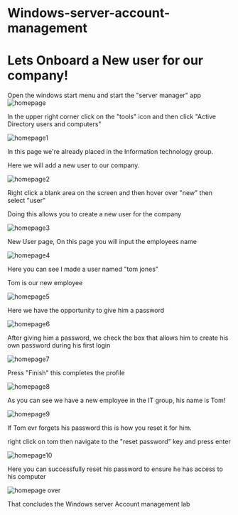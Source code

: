 # Windows-server-account-management
# Lets Onboard a New user for our company!
Open the windows start menu and start the "server manager" app 
![homepage](https://github.com/user-attachments/assets/e90d5e6b-6462-4679-956e-7447fa28aded)

In the upper right corner click on the "tools" icon and then click "Active Directory users and computers"

![homepage1](https://github.com/user-attachments/assets/14b39156-1008-4ad3-95d7-d168c63b72ac)

In this page we're already placed in the Information technology group.

Here we will add a new user to our company.

![homepage2](https://github.com/user-attachments/assets/bc9f12db-28cb-42d2-9a76-3cc86600090d)

Right click a blank area on the screen and then hover over "new" then select "user"

Doing this allows you to create a new user for the company 

![homepage3](https://github.com/user-attachments/assets/47384de2-2a99-4c32-bdad-a842bace46ea)

New User page, On this page you will input the employees name


![homepage4](https://github.com/user-attachments/assets/8d907653-b9b2-4df9-98ea-2f923c6580bc)

Here you can see I made a user named "tom jones" 

Tom is our new employee 

![homepage5](https://github.com/user-attachments/assets/3cd3cf68-4856-4d15-a449-470600989523)

Here we have the opportunity to give him a password

![homepage6](https://github.com/user-attachments/assets/4518ee5f-64c7-4fe0-abdc-e36bb8b9d2d9)

After giving him a password, we check the box that allows him to create his own password during his first login 

![homepage7](https://github.com/user-attachments/assets/6dfc9552-b5f3-4021-a0ce-6d925fd3c4a2)

Press "Finish" this completes the profile

![homepage8](https://github.com/user-attachments/assets/e600bfa4-dc14-4c03-8e91-49c665410a46)

As you can see we have a new employee in the IT group, his name is Tom!

![homepage9](https://github.com/user-attachments/assets/180d1ca8-ac4a-482d-b029-4434e7a96e5e)

If Tom evr forgets his password this is how you reset it for him.

right click on tom then navigate to the "reset password" key and press enter

![homepage10](https://github.com/user-attachments/assets/fbacf8ff-c337-4549-9b60-c6735fcf7c5d)

Here you can successfully reset his password to ensure he has access to his computer

![homepage over](https://github.com/user-attachments/assets/21e49f85-de39-4cf9-a55d-549666926571)

That concludes the Windows server Account management lab


